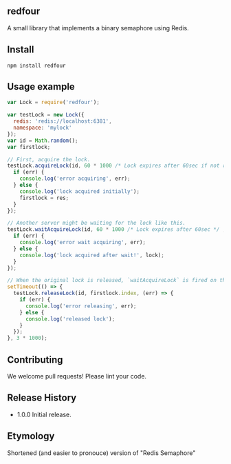 ## redfour

A small library that implements a binary semaphore using Redis.

## Install

`npm install redfour`

## Usage example

```js
var Lock = require('redfour');

var testLock = new Lock({
  redis: 'redis://localhost:6381',
  namespace: 'mylock'
});
var id = Math.random();
var firstlock;

// First, acquire the lock.
testLock.acquireLock(id, 60 * 1000 /* Lock expires after 60sec if not released */ , function(err, res) {
  if (err) {
    console.log('error acquiring', err);
  } else {
    console.log('lock acquired initially');
    firstlock = res;
  }
});

// Another server might be waiting for the lock like this.
testLock.waitAcquireLock(id, 60 * 1000 /* Lock expires after 60sec */ , 10 * 1000 /* Wait for lock for up to 10sec */ , function(err, lock) {
  if (err) {
    console.log('error wait acquiring', err);
  } else {
    console.log('lock acquired after wait!', lock);
  }
});

// When the original lock is released, `waitAcquireLock` is fired on the other server.
setTimeout(() => {
  testLock.releaseLock(id, firstlock.index, (err) => {
    if (err) {
      console.log('error releasing', err);
    } else {
      console.log('released lock');
    }
  });
}, 3 * 1000);
```

## Contributing

We welcome pull requests! Please lint your code.

## Release History

* 1.0.0 Initial release.

## Etymology

Shortened (and easier to pronouce) version of "Redis Semaphore"